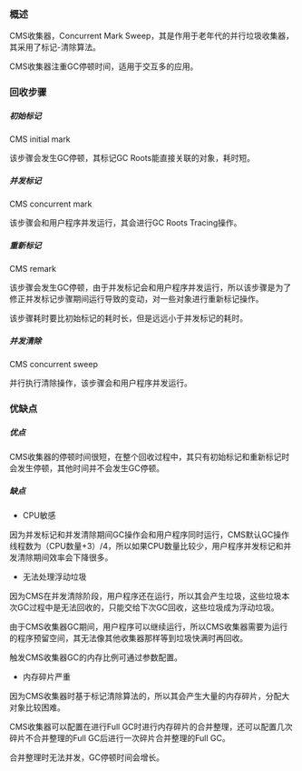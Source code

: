### 概述

CMS收集器，Concurrent Mark Sweep，其是作用于老年代的并行垃圾收集器，其采用了标记-清除算法。

CMS收集器注重GC停顿时间，适用于交互多的应用。

### 回收步骤

##### 初始标记

CMS initial mark

该步骤会发生GC停顿，其标记GC Roots能直接关联的对象，耗时短。

##### 并发标记

CMS concurrent mark

该步骤会和用户程序并发运行，其会进行GC Roots Tracing操作。

##### 重新标记

CMS remark

该步骤会发生GC停顿，由于并发标记会和用户程序并发运行，所以该步骤是为了修正并发标记步骤期间运行导致的变动，对一些对象进行重新标记操作。

该步骤耗时要比初始标记的耗时长，但是远远小于并发标记的耗时。

##### 并发清除

CMS concurrent sweep

并行执行清除操作，该步骤会和用户程序并发运行。

### 优缺点

##### 优点

CMS收集器的停顿时间很短，在整个回收过程中，其只有初始标记和重新标记时会发生停顿，其他时间并不会发生GC停顿。

##### 缺点

* CPU敏感

因为并发标记和并发清除期间GC操作会和用户程序同时运行，CMS默认GC操作线程数为（CPU数量+3）/4，所以如果CPU数量比较少，用户程序并发标记和并发清除期间效率会下降很多。

* 无法处理浮动垃圾

因为CMS在并发清除阶段，用户程序还在运行，所以其会产生垃圾，这些垃圾本次GC过程中是无法回收的，只能交给下次GC回收，这些垃圾成为浮动垃圾。

由于CMS收集器GC期间，用户程序可以继续运行，所以CMS收集器需要为运行的程序预留空间，其无法像其他收集器那样等到垃圾快满时再回收。

触发CMS收集器GC的内存比例可通过参数配置。

* 内存碎片严重

因为CMS收集器时基于标记清除算法的，所以其会产生大量的内存碎片，分配大对象比较困难。

CMS收集器可以配置在进行Full GC时进行内存碎片的合并整理，还可以配置几次碎片不合并整理的Full GC后进行一次碎片合并整理的Full GC。

合并整理时无法并发，GC停顿时间会增长。